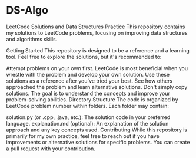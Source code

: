 # DS-Algo
LeetCode Solutions and Data Structures Practice
This repository contains my solutions to LeetCode problems, focusing on improving data structures and algorithms skills.

Getting Started
This repository is designed to be a reference and a learning tool. Feel free to explore the solutions, but it's recommended to:

Attempt problems on your own first. LeetCode is most beneficial when you wrestle with the problem and develop your own solution.
Use these solutions as a reference after you've tried your best. See how others approached the problem and learn alternative solutions.
Don't simply copy solutions. The goal is to understand the concepts and improve your problem-solving abilities.
Directory Structure
The code is organized by LeetCode problem number within folders. Each folder may contain:

solution.py (or .cpp, .java, etc.): The solution code in your preferred language.
explanation.md (optional): An explanation of the solution approach and any key concepts used.
Contributing
While this repository is primarily for my own practice, feel free to reach out if you have improvements or alternative solutions for specific problems. You can create a pull request with your contribution.
